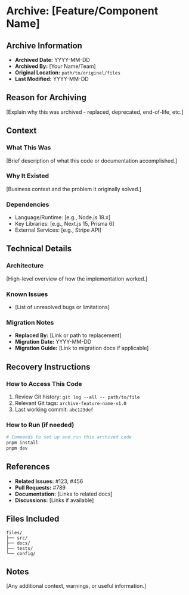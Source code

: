 # Archive: [Feature/Component Name]

## Archive Information
- **Archived Date:** YYYY-MM-DD
- **Archived By:** [Your Name/Team]
- **Original Location:** `path/to/original/files`
- **Last Modified:** YYYY-MM-DD

## Reason for Archiving
[Explain why this was archived - replaced, deprecated, end-of-life, etc.]

## Context
### What This Was
[Brief description of what this code or documentation accomplished.]

### Why It Existed
[Business context and the problem it originally solved.]

### Dependencies
- Language/Runtime: [e.g., Node.js 18.x]
- Key Libraries: [e.g., Next.js 15, Prisma 6]
- External Services: [e.g., Stripe API]

## Technical Details
### Architecture
[High-level overview of how the implementation worked.]

### Known Issues
- [List of unresolved bugs or limitations]

### Migration Notes
- **Replaced By:** [Link or path to replacement]
- **Migration Date:** YYYY-MM-DD
- **Migration Guide:** [Link to migration docs if applicable]

## Recovery Instructions
### How to Access This Code
1. Review Git history: `git log --all -- path/to/file`
2. Relevant Git tags: `archive-feature-name-v1.0`
3. Last working commit: `abc123def`

### How to Run (if needed)
```bash
# Commands to set up and run this archived code
pnpm install
pnpm dev
```

## References
- **Related Issues:** #123, #456
- **Pull Requests:** #789
- **Documentation:** [Links to related docs]
- **Discussions:** [Links if available]

## Files Included
```
files/
├── src/
├── docs/
├── tests/
└── config/
```

## Notes
[Any additional context, warnings, or useful information.]
